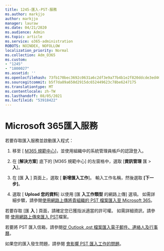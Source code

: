 ```yaml
---
title: 1245-匯入-PST-服務
ms.author: markjjo
author: markjjo
manager: lauraw
ms.date: 04/21/2020
ms.audience: Admin
ms.topic: article
ms.service: o365-administration
ROBOTS: NOINDEX, NOFOLLOW
localization_priority: Normal
ms.collection: Adm_O365
ms.custom:
- "1245"
- "1800027"
ms.assetid: ''
ms.openlocfilehash: 73fb170bec3692c0631a6c2df3e9a77b4b1e2f820ddcde3ed46cfe283ef3ba74
ms.sourcegitcommit: b5f7da89a650d2915dc652449623c78be6247175
ms.translationtype: MT
ms.contentlocale: zh-TW
ms.lasthandoff: 08/05/2021
ms.locfileid: "53918422"
---
```

# <a name="microsoft-365-import-service"></a>Microsoft 365匯入服務

若要存取匯入服務並啟動匯入程式：

1. 移至 [ [M365 規範中心](https://compliance.microsoft.com/)]，並使用組織中的系統管理員帳戶的認證登入。

1. 在 [**解決方案**] 底下的 [M365 規範中心] 的左窗格中，選取 [**資訊管理** 匯  >  **入**]。

1. 在 [匯 **入** ] 頁面上，選取 [ **新增匯入工作**]。 輸入工作名稱，然後選取 **[下一步]**。

1. 選取 [ **Upload 您的資料**] 以使用 [匯 **入工作類型** 的網路上傳] 選項。 如需詳細步驟，請參閱[使用網路上傳將貴組織的 PST 檔案匯入至 Microsoft 365](/compliance/use-network-upload-to-import-pst-files)。

若要存取 [匯 **入** ] 頁面，請確定您已獲指派適當的許可權。 如需詳細資訊，請參閱 [使用網路上傳來匯入 PST](/microsoft-365/compliance/importing-pst-files-to-office-365#using-network-upload-to-import-pst-files)檔案。

若要將 PST 匯入信箱，請參閱[從 Outlook .pst 檔案匯入電子郵件、連絡人及行事曆](https://support.office.com/article/import-email-contacts-and-calendar-from-an-outlook-pst-file-431a8e9a-f99f-4d5f-ae48-ded54b3440ac)。

如果您的匯入發生問題，請參閱 [會影響 PST 匯入工作的問題](/office365/troubleshoot/pst-import-service/issues-with-pst-import-job)。

